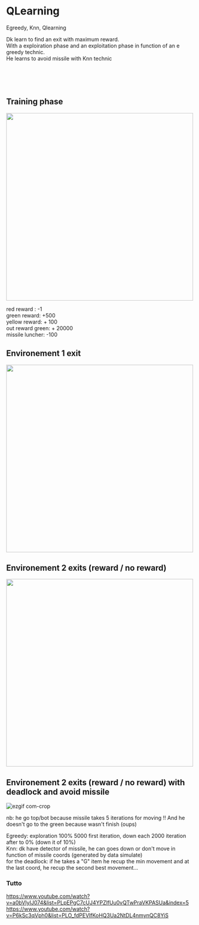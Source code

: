 # QLearning
Egreedy, Knn, Qlearning

Dk learn to find an exit with maximum reward. <br>
With a exploiration phase and an exploitation phase in function of an e greedy technic. <br>
He learns to avoid missile with Knn technic

<br><br><br>

<h2>Training phase</h2>

<img src = "https://user-images.githubusercontent.com/54853371/87985308-a601b600-cadb-11ea-9b60-d81692611533.gif" width=500>

red reward : -1 <br>
green reward: +500 <br>
yellow reward: + 100 <br>
out reward green: + 20000<br>
missile luncher: -100




<h2>Environement 1 exit</h2>

<img src="https://user-images.githubusercontent.com/54853371/87985050-42778880-cadb-11ea-8932-d13b674e1e36.gif" width=500>


<h2>Environement 2 exits (reward / no reward)</h2>

<img src="https://user-images.githubusercontent.com/54853371/87985189-7783db00-cadb-11ea-9f66-09d737741513.gif" width=500>

<h2>Environement 2 exits (reward / no reward) with deadlock and avoid missile</h2>

![ezgif com-crop](https://user-images.githubusercontent.com/54853371/87988431-9769cd80-cae0-11ea-8ae9-6d8880d4a0fd.gif)




nb: he go top/bot because missile takes 5 iterations for moving !! And he doesn't go to the green because wasn't finish (oups)


Egreedy: exploration 100% 5000 first iteration, down each 2000 iteration after to 0% (down it of 10%) <br>
Knn: dk have detector of missile, he can goes down or don't move in function of missile coords (generated by data simulate)<br>
for the deadlock: if he takes a "G" item he recup the min movement and at the last coord, he recup the second best movement...




<h3>Tutto</h3>


https://www.youtube.com/watch?v=a0bVIyIJ074&list=PLpEPgC7cUJ4YPZlfUu0vQTwPraVKPASUa&index=5<br>
https://www.youtube.com/watch?v=P6kSc3qVph0&list=PLO_fdPEVlfKoHQ3Ua2NtDL4nmynQC8YiS
